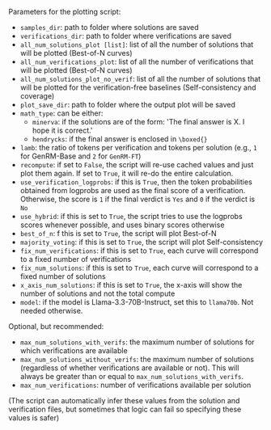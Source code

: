 Parameters for the plotting script:

- `samples_dir`: path to folder where solutions are saved
- `verifications_dir`: path to folder where verifications are saved
- `all_num_solutions_plot [list]`: list of all the number of solutions that will be plotted (Best-of-N curves)
- `all_num_verifications_plot`: list of all the number of verifications that will be plotted (Best-of-N curves)
- `all_num_solutions_plot_no_verif`: list of all the number of solutions that will be plotted for the verification-free baselines (Self-consistency and coverage)
- `plot_save_dir`: path to folder where the output plot will be saved
- `math_type`: can be either:
  - `minerva`: if the solutions are of the form: 'The final answer is X. I hope it is correct.'
  - `hendrycks`: if the final answer is enclosed in `\boxed{}`
- `lamb`: the ratio of tokens per verification and tokens per solution (e.g., `1` for GenRM-Base and `2` for `GenRM-FT`)
- `recompute`: if set to `False`, the script will re-use cached values and just plot them again. If set to `True`, it will re-do the entire calculation.
- `use_verification_logprobs`: if this is `True`, then the token probabilities obtained from logprobs are used as the final score of a verification. Otherwise, the score is `1` if the final verdict is `Yes` and `0` if the verdict is `No`
- `use_hybrid`: if this is set to `True`, the script tries to use the logprobs scores whenever possible, and uses binary scores otherwise
- `best_of_n`: f this is set to `True`, the script will plot Best-of-N
- `majority_voting`: if this is set to `True`, the script will plot Self-consistency
- `fix_num_verifications`: if this is set to `True`, each curve will correspond to a fixed number of verifications
- `fix_num_solutions`: if this is set to `True`, each curve will correspond to a fixed number of solutions
- `x_axis_num_solutions`: if this is set to `True`, the x-axis will show the number of solutions and not the total compute
- `model`: if the model is Llama-3.3-70B-Instruct, set this to `llama70b`. Not needed otherwise.

Optional, but recommended:
- `max_num_solutions_with_verifs`: the maximum number of solutions for which verifications are available
- `max_num_solutions_without_verifs`: the maximum number of solutions (regardless of whether verifications are available or not). This will always be greater than or equal to `max_num_solutions_with_verifs`.
- `max_num_verifications`: number of verifications available per solution

(The script can automatically infer these values from the solution and verification files, but sometimes that logic can fail so specifying these values is safer)